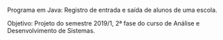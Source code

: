 Programa em Java: Registro de entrada e saída de alunos de uma escola.

Objetivo: Projeto do semestre 2019/1, 2ª fase do curso de Análise e Desenvolvimento de Sistemas.
